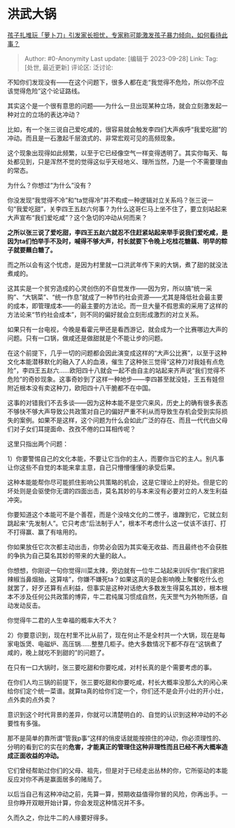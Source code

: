 # 洪武大锅
[孩子扎堆玩「萝卜刀」引发家长担忧，专家称可能激发孩子暴力倾向，如何看待此事？](https://www.zhihu.com/question/623689328/answer/3228018589)

> Author: #0-Anonymity
> Last update: [编辑于 2023-09-28]
> Link:
> Tag: [处世, 最近更新]
> 评论区:
> 泛讨论:

不知你们发现没有——在这个问题下，很多人都在走“我觉得不危险，所以你不应该觉得危险”这个论证路线。

其实这个是一个很有意思的问题——为什么一旦出现某种立场，就会立刻激发起一种对立的立场的表达冲动？

比如，有一个张三说自己爱吃咸的，很容易就会触发李四们大声疾呼“我爱吃甜”的冲动。而且是一石激起千层浪式的、非常宏观可见的高频现象。

这个现象出现得如此频繁，以至于它已经像空气一样变得透明了。其实你每天、每处都见到，只是浑然不觉的觉得这似乎天经地义、理所当然，乃是一个不需要理由的常态。

为什么？你想过“为什么”没有？

你没发现“我觉得不冷”和“ta觉得冷”并不构成一种逻辑对立关系吗？张三说一句“我爱吃甜”，关李四王五赵六何事？为什么这哥仨马上坐不住了，要立刻站起来大声宣布“我们爱吃咸”？这个急切的冲动从何而来？

**之所以张三说了爱吃甜，李四王五赵六就忍不住赶紧站起来举手说我们爱吃咸，是因为ta们怕举手不及时，喊得不够大声，村长就要下令晚上吃桂花糖藕、明早的粽子就要蘸白糖了。**

而之所以会有这个忧虑，是因为村里就一口洪武年传下来的大锅，煮了甜的就没法煮咸的。

这其实是一个贫穷造成的心灵创伤的不自觉发作——因为穷，所以搞“统一采购”、“大锅菜”、“统一作息”就成了一种节约社会资源——尤其是降低社会最主要的成本，即管理成本——的最主要的方法论。而一旦大量不假思索的采用了这样的方法论来“节约社会成本”，则不同的偏好就会立刻形成激烈的对立关系。

如果只有一台电视，今晚是看霍元甲还是看西游记，就会成为一个比赛哪边大声的问题。只有一口锅，做咸还是做甜就是个不能让步的问题。

在这个前提下，几乎一切的问题都会因此演变成这样的“大声公比赛”，以至于这种文化本能潜移默化的融入了人的血液，催生了这种张三觉得“这种刀对我娃有点危险”，李四王五赵六……欧阳四十八就会一起不由自主的站起来齐声说“我们觉得不危险”的奇妙现象。这事奇妙到了这样一种地步——李四甚至就没娃，王五有娃但附近根本没有卖这种刀，欧阳四十八干脆都不在中国。

这事的对错我们不去多谈——因为这种本能不是空穴来风，历史上的确有很多表态不够快不够大声导致公共政策对自己的偏好严重不利从而导致生存机会受到实际损失的案例。如果不是这样，这个问题为什么会如此广泛的存在、而且一代代由父母们对子女们耳提面命、孜孜不倦的口耳相传呢？

这里只指出两个问题：

1）你要警惕自己的文化本能，不要让它当你的主人，而要你当它的主人。别凡事让你这些不自觉的本能来拿主意，自己只懵懵懂懂的承受后果。

这种本能能帮你尽可能抓住影响公共策略的机会，这是它理论上的好处。但是它的坏处则是会驱使你无谓的四面出击，莫名其妙的与本来没有必要对立的人发生利益冲突。

你要知道这个本能可不是个善茬，而是个没啥文化的二愣子，谁蹭到它，它就立刻跳起来“先发制人”。它只考虑“后法制于人”，根本不考虑什么这一仗该不该打、打不打得赢、赢了有啥用的。

你如果放任它次次都主动出击，你势必会因为其实毫无收益、而且最终也不会获胜的争执为自己莫名其妙的带来的大量的敌人。

你想想，你刚说一句你觉得川菜太辣，旁边就有一位牛二站起来训斥你“我们家把辣椒当鼻烟抽，这算啥”，你嫌不嫌死ta？如果这真的是会影响晚上聚餐吃什么也就罢了，好歹还算有点利益，但事实是这种对话绝大多数发生得莫名其妙，根本根本不涉及任何公共政策的博弈，牛二君纯属习惯成自然，先天罡气为外物所感，自动发动反击。

你觉得牛二君的人生幸福的概率大不大？

2）你要意识到，现在村里不比从前了，现在何止不是全村共一个大锅，现在是每家电饭煲、电磁炉、高压锅……整整几柜子。绝大多数情况下都不存在“这锅煮了咸的，晚上就吃不到甜的”的问题了。

在只有一口大锅时，张三要吃甜和你要吃咸，对村长真的是个需要考虑的事。

在你们人均三锅的前提下，张三要吃甜和你要吃咸，村长大概率没那么大的闲心来给你们定个统一菜谱。就算ta真的给你们定一个，你们还不是会开小灶的开小灶，点外卖的点外卖？

意识到这个时代背景的差异，你就可以清楚明白的、自觉的认识到这种冲动的不必要性有多强。

那不是简单的靠所谓“管我p事“这样的俏皮话就能按捺住的冲动，你必须理性的、分明的看到它的实在的**危害，才能真正的管理住这种非理性而且已经不再大概率造成正面收益的冲动。**

它们曾经帮助过你们的父母、祖先，但是对于已经走出丛林的你，它所驱动的本能反应对你不再是赢面居多的赌局了。

以后当自己有这种冲动之前，先算一算，预期收益值得你冒的风险，你再出手。一旦你睁开双眼开始计算，你会发现这种情况并不多。

久而久之，你比牛二的人缘要好得多。
